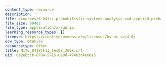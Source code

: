 ```yaml
---
content_type: resource
description: ''
file: /courses/6-041sc-probabilistic-systems-analysis-and-applied-probability-fall-2013/8e2ebccb678457158e0d47463c4e68a5_MIT6_041SCF13_lec08_300k.vtt
file_size: 69402
file_type: application/x-subrip
learning_resource_types: []
license: https://creativecommons.org/licenses/by-nc-sa/4.0/
ocw_type: OCWFile
resourcetype: Other
title: MIT6_041SCF13_lec08_300k.srt
uid: 8e2ebccb-6784-5715-8e0d-47463c4e68a5
---
```

